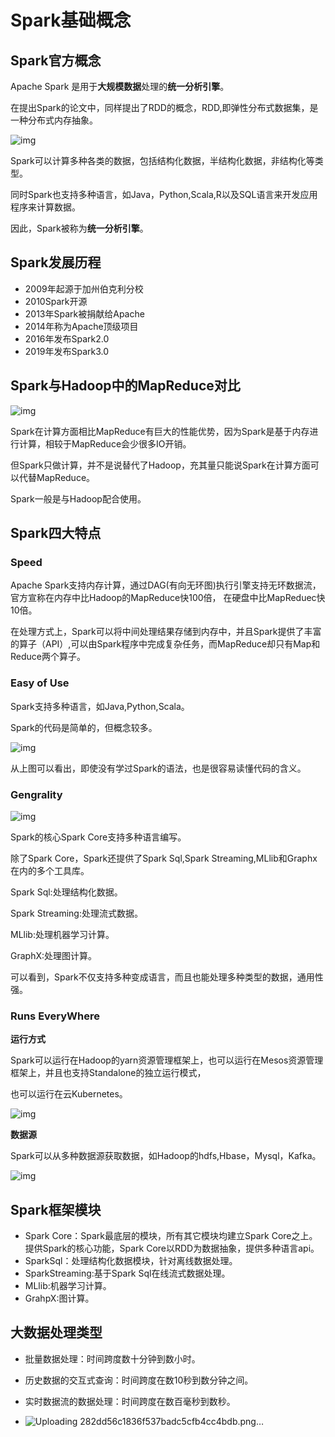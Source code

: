 # Spark基础概念

## Spark官方概念

Apache Spark 是用于**大规模数据**处理的**统一分析引擎**。

在提出Spark的论文中，同样提出了RDD的概念，RDD,即弹性分布式数据集，是一种分布式内存抽象。

![img](http://114.132.222.183:5244/d/HLP/chengxin/spark/1.png)

Spark可以计算多种各类的数据，包括结构化数据，半结构化数据，非结构化等类型。

同时Spark也支持多种语言，如Java，Python,Scala,R以及SQL语言来开发应用程序来计算数据。

因此，Spark被称为**统一分析引擎**。

## Spark发展历程

- 2009年起源于加州伯克利分校
- 2010Spark开源
- 2013年Spark被捐献给Apache
- 2014年称为Apache顶级项目
- 2016年发布Spark2.0
- 2019年发布Spark3.0

## Spark与Hadoop中的MapReduce对比

![img](http://114.132.222.183:5244/d/HLP/chengxin/spark/2.png)

Spark在计算方面相比MapReduce有巨大的性能优势，因为Spark是基于内存进行计算，相较于MapReduce会少很多IO开销。

但Spark只做计算，并不是说替代了Hadoop，充其量只能说Spark在计算方面可以代替MapReduce。

Spark一般是与Hadoop配合使用。

## Spark四大特点

### Speed

Apache Spark支持内存计算，通过DAG(有向无环图)执行引擎支持无环数据流，官方宣称在内存中比Hadoop的MapReduce快100倍，
在硬盘中比MapReduec快10倍。

在处理方式上，Spark可以将中间处理结果存储到内存中，并且Spark提供了丰富的算子（API）,可以由Spark程序中完成复杂任务，而MapReduce却只有Map和Reduce两个算子。

### Easy of Use

Spark支持多种语言，如Java,Python,Scala。

Spark的代码是简单的，但概念较多。

![img](http://114.132.222.183:5244/d/HLP/chengxin/spark/3.png)

从上图可以看出，即使没有学过Spark的语法，也是很容易读懂代码的含义。

### Gengrality

![img](http://114.132.222.183:5244/d/HLP/chengxin/spark/4.png)

Spark的核心Spark Core支持多种语言编写。

除了Spark Core，Spark还提供了Spark Sql,Spark Streaming,MLlib和Graphx在内的多个工具库。

Spark Sql:处理结构化数据。

Spark Streaming:处理流式数据。

MLlib:处理机器学习计算。

GraphX:处理图计算。

可以看到，Spark不仅支持多种变成语言，而且也能处理多种类型的数据，通用性强。

### Runs EveryWhere

**运行方式**

Spark可以运行在Hadoop的yarn资源管理框架上，也可以运行在Mesos资源管理框架上，并且也支持Standalone的独立运行模式，

也可以运行在云Kubernetes。

![img](http://114.132.222.183:5244/d/HLP/chengxin/spark/Spark%E8%BF%90%E8%A1%8C%E6%96%B9%E5%BC%8F.png)

**数据源**

Spark可以从多种数据源获取数据，如Hadoop的hdfs,Hbase，Mysql，Kafka。

![img](http://114.132.222.183:5244/d/HLP/chengxin/spark/Spark%E6%94%AF%E6%8C%81%E6%95%B0%E6%8D%AE%E6%BA%90.png)



## Spark框架模块

- Spark Core：Spark最底层的模块，所有其它模块均建立Spark Core之上。提供Spark的核心功能，Spark Core以RDD为数据抽象，提供多种语言api。
- SparkSql：处理结构化数据模块，针对离线数据处理。
- SparkStreaming:基于Spark Sql在线流式数据处理。
- MLlib:机器学习计算。
- GrahpX:图计算。

## 大数据处理类型

- 批量数据处理：时间跨度数十分钟到数小时。
- 历史数据的交互式查询：时间跨度在数10秒到数分钟之间。
- 实时数据流的数据处理：时间跨度在数百毫秒到数秒。

- ![Uploading 282dd56c1836f537badc5cfb4cc4bdb.png…]()
